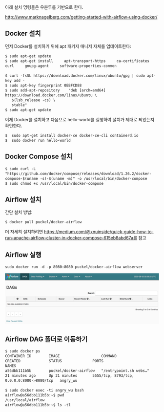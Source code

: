 아래 설치 명령들은 우분투를 기반으로 한다.

http://www.marknagelberg.com/getting-started-with-airflow-using-docker/

## Docker 설치

먼저 Docker를 설치하기 위헤 apt 패키지 매니저 자체를 업데이트한다:

```
$ sudo apt-get update
$ sudo apt-get install     apt-transport-https     ca-certificates     curl     gnupg-agent     software-properties-common

$ curl -fsSL https://download.docker.com/linux/ubuntu/gpg | sudo apt-key add -
$ sudo apt-key fingerprint 0EBFCD88
$ sudo add-apt-repository    "deb [arch=amd64] https://download.docker.com/linux/ubuntu \
   $(lsb_release -cs) \
   stable"
$ sudo apt-get update
```

이제 Docker를 설치하고 다음으로 hello-world를 실행하여 설치가 제대로 되었는지 확인한다.

```
$  sudo apt-get install docker-ce docker-ce-cli containerd.io
$  sudo docker run hello-world
```

## Docker Compose 설치

```
$ sudo curl -L "https://github.com/docker/compose/releases/download/1.26.2/docker-compose-$(uname -s)-$(uname -m)" -o /usr/local/bin/docker-compose
$ sudo chmod +x /usr/local/bin/docker-compose
```

## Airflow 설치

간단 설치 방법:

```
$ docker pull puckel/docker-airflow
```

더 자세히 설치하려면 https://medium.com/@xnuinside/quick-guide-how-to-run-apache-airflow-cluster-in-docker-compose-615eb8abd67a를 참고

## Airflow 실행

```
sudo docker run -d -p 8080:8080 puckel/docker-airflow webserver
```
![](images/airflow-docker.png)

## Airflow DAG 폴더로 이동하기

```
$ sudo docker ps
CONTAINER ID        IMAGE                   COMMAND                  CREATED             STATUS              PORTS                                        NAMES
a56dbb111b5b        puckel/docker-airflow   "/entrypoint.sh webs…"   21 minutes ago      Up 21 minutes       5555/tcp, 8793/tcp, 0.0.0.0:8080->8080/tcp   angry_wu

$ sudo docker exec -ti angry_wu bash
airflow@a56dbb111b5b:~$ pwd
/usr/local/airflow
airflow@a56dbb111b5b:~$ ls -tl
```


